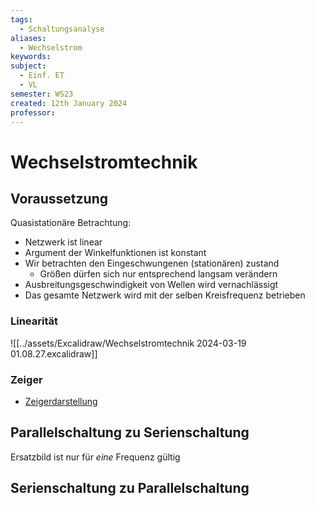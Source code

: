 ```yaml
---
tags:
  - Schaltungsanalyse
aliases:
  - Wechselstrom
keywords: 
subject:
  - Einf. ET
  - VL
semester: WS23
created: 12th January 2024
professor:
---
```

 

# Wechselstromtechnik

## Voraussetzung

Quasistationäre Betrachtung:
- Netzwerk ist linear
- Argument der Winkelfunktionen ist konstant
- Wir betrachten den Eingeschwungenen (stationären) zustand
  - Größen dürfen sich nur entsprechend langsam verändern
- Ausbreitungsgeschwindigkeit von Wellen wird vernachlässigt
- Das gesamte Netzwerk wird mit der selben Kreisfrequenz betrieben

### Linearität

![[../assets/Excalidraw/Wechselstromtechnik 2024-03-19 01.08.27.excalidraw]]

### Zeiger

- [Zeigerdarstellung](Zeigerdarstellung.md)

## Parallelschaltung zu Serienschaltung

Ersatzbild ist nur für *eine* Frequenz gültig

## Serienschaltung zu Parallelschaltung